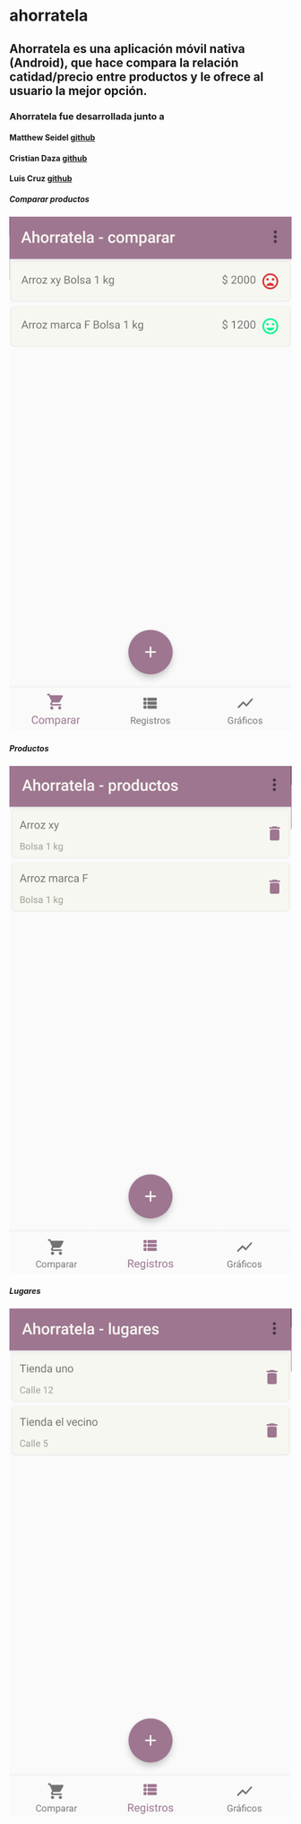 # ahorratela

## Ahorratela es una aplicación móvil nativa (Android), que hace compara la relación catidad/precio entre productos y le ofrece al usuario la mejor opción.

### Ahorratela fue desarrollada junto a 
#### Matthew Seidel [github](https://github.com/mattseidel)
#### Cristian Daza [github](https://github.com/cristhianDaza2594)
#### Luis Cruz [github](https://github.com/cristhianDaza2594)

##### Comparar productos
![comparar productos](https://raw.githubusercontent.com/juanmarcoscabezas/ahorratela/master/imagenes-ejemplos/comparar.jpg)

##### Productos
![comparar productos](https://raw.githubusercontent.com/juanmarcoscabezas/ahorratela/master/imagenes-ejemplos/productos.jpg)

##### Lugares
![comparar productos](https://raw.githubusercontent.com/juanmarcoscabezas/ahorratela/master/imagenes-ejemplos/lugares.jpg)
